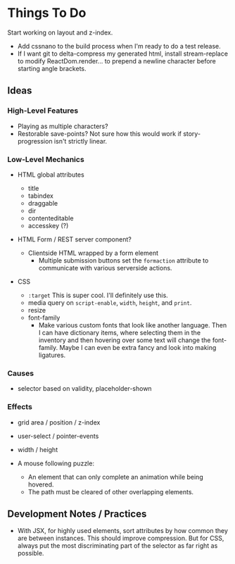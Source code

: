 
# Things To Do

Start working on layout and z-index.

- Add cssnano to the build process when I'm ready to do a test release.
- If I want git to delta-compress my generated html, install stream-replace to modify ReactDom.render... to prepend a newline character before starting angle brackets.

## Ideas

### High-Level Features

- Playing as multiple characters?
- Restorable save-points? Not sure how this would work if story-progression isn't strictly linear.

### Low-Level Mechanics

- HTML global attributes
  - title
  - tabindex
  - draggable
  - dir
  - contenteditable
  - accesskey (?)

- HTML Form / REST server component?
  - Clientside HTML wrapped by a form element
    - Multiple submission buttons set the `formaction` attribute to communicate with various serverside actions.

- CSS
  - `:target` This is super cool. I'll definitely use this.
  - media query on `script-enable`, `width`, `height`, and `print`.
  - resize
  - font-family
    - Make various custom fonts that look like another language. Then I can have dictionary items, where selecting them in the inventory and then hovering over some text will change the font-family. Maybe I can even be extra fancy and look into making ligatures.

### Causes

- selector based on validity, placeholder-shown

### Effects

- grid area / position / z-index
- user-select / pointer-events
- width / height

- A mouse following puzzle:
  - An element that can only complete an animation while being hovered.
  - The path must be cleared of other overlapping elements.

## Development Notes / Practices

- With JSX, for highly used elements, sort attributes by how common they are between instances. This should improve compression. But for CSS, always put the most discriminating part of the selector as far right as possible.
